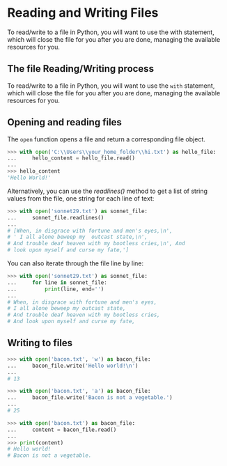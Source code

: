 # Reading and Writing Files

To read/write to a file in Python, you will want to use the with statement, which will close the file for you after you are done, managing the available resources for you.

## The file Reading/Writing process

To read/write to a file in Python, you will want to use the `with`
statement, which will close the file for you after you are done, managing the available resources for you.

## Opening and reading files

The `open` function opens a file and return a corresponding file object.

```python
>>> with open('C:\\Users\\your_home_folder\\hi.txt') as hello_file:
...     hello_content = hello_file.read()
...
>>> hello_content
'Hello World!'
```

Alternatively, you can use the _readlines()_ method to get a list of string values from the file, one string for each line of text:

```python
>>> with open('sonnet29.txt') as sonnet_file:
...     sonnet_file.readlines()
...
# [When, in disgrace with fortune and men's eyes,\n',
# ' I all alone beweep my  outcast state,\n',
# And trouble deaf heaven with my bootless cries,\n', And
# look upon myself and curse my fate,']
```

You can also iterate through the file line by line:

```python
>>> with open('sonnet29.txt') as sonnet_file:
...     for line in sonnet_file:
...         print(line, end='')
...
# When, in disgrace with fortune and men's eyes,
# I all alone beweep my outcast state,
# And trouble deaf heaven with my bootless cries,
# And look upon myself and curse my fate,
```

## Writing to files

```python
>>> with open('bacon.txt', 'w') as bacon_file:
...     bacon_file.write('Hello world!\n')
...
# 13

>>> with open('bacon.txt', 'a') as bacon_file:
...     bacon_file.write('Bacon is not a vegetable.')
...
# 25

>>> with open('bacon.txt') as bacon_file:
...     content = bacon_file.read()
...
>>> print(content)
# Hello world!
# Bacon is not a vegetable.
```
